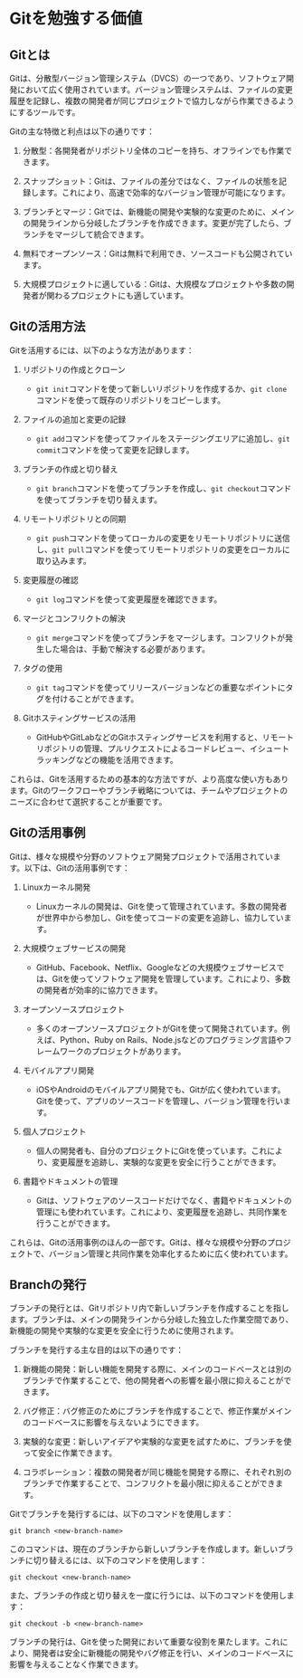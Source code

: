 # Gitを勉強する価値

## Gitとは

Gitは、分散型バージョン管理システム（DVCS）の一つであり、ソフトウェア開発において広く使用されています。バージョン管理システムは、ファイルの変更履歴を記録し、複数の開発者が同じプロジェクトで協力しながら作業できるようにするツールです。

Gitの主な特徴と利点は以下の通りです：

1. 分散型：各開発者がリポジトリ全体のコピーを持ち、オフラインでも作業できます。

2. スナップショット：Gitは、ファイルの差分ではなく、ファイルの状態を記録します。これにより、高速で効率的なバージョン管理が可能になります。

3. ブランチとマージ：Gitでは、新機能の開発や実験的な変更のために、メインの開発ラインから分岐したブランチを作成できます。変更が完了したら、ブランチをマージして統合できます。

4. 無料でオープンソース：Gitは無料で利用でき、ソースコードも公開されています。

5. 大規模プロジェクトに適している：Gitは、大規模なプロジェクトや多数の開発者が関わるプロジェクトにも適しています。

## Gitの活用方法

Gitを活用するには、以下のような方法があります：

1. リポジトリの作成とクローン
   - `git init`コマンドを使って新しいリポジトリを作成するか、`git clone`コマンドを使って既存のリポジトリをコピーします。

2. ファイルの追加と変更の記録
   - `git add`コマンドを使ってファイルをステージングエリアに追加し、`git commit`コマンドを使って変更を記録します。

3. ブランチの作成と切り替え
   - `git branch`コマンドを使ってブランチを作成し、`git checkout`コマンドを使ってブランチを切り替えます。

4. リモートリポジトリとの同期
   - `git push`コマンドを使ってローカルの変更をリモートリポジトリに送信し、`git pull`コマンドを使ってリモートリポジトリの変更をローカルに取り込みます。

5. 変更履歴の確認
   - `git log`コマンドを使って変更履歴を確認できます。

6. マージとコンフリクトの解決
   - `git merge`コマンドを使ってブランチをマージします。コンフリクトが発生した場合は、手動で解決する必要があります。

7. タグの使用
   - `git tag`コマンドを使ってリリースバージョンなどの重要なポイントにタグを付けることができます。

8. Gitホスティングサービスの活用
   - GitHubやGitLabなどのGitホスティングサービスを利用すると、リモートリポジトリの管理、プルリクエストによるコードレビュー、イシュートラッキングなどの機能を活用できます。

これらは、Gitを活用するための基本的な方法ですが、より高度な使い方もあります。Gitのワークフローやブランチ戦略については、チームやプロジェクトのニーズに合わせて選択することが重要です。



## Gitの活用事例

Gitは、様々な規模や分野のソフトウェア開発プロジェクトで活用されています。以下は、Gitの活用事例です：

1. Linuxカーネル開発
   - Linuxカーネルの開発は、Gitを使って管理されています。多数の開発者が世界中から参加し、Gitを使ってコードの変更を追跡し、協力しています。

2. 大規模ウェブサービスの開発
   - GitHub、Facebook、Netflix、Googleなどの大規模ウェブサービスでは、Gitを使ってソフトウェア開発を管理しています。これにより、多数の開発者が効率的に協力できます。

3. オープンソースプロジェクト
   - 多くのオープンソースプロジェクトがGitを使って開発されています。例えば、Python、Ruby on Rails、Node.jsなどのプログラミング言語やフレームワークのプロジェクトがあります。

4. モバイルアプリ開発
   - iOSやAndroidのモバイルアプリ開発でも、Gitが広く使われています。Gitを使って、アプリのソースコードを管理し、バージョン管理を行います。

5. 個人プロジェクト
   - 個人の開発者も、自分のプロジェクトにGitを使っています。これにより、変更履歴を追跡し、実験的な変更を安全に行うことができます。

6. 書籍やドキュメントの管理
   - Gitは、ソフトウェアのソースコードだけでなく、書籍やドキュメントの管理にも使われています。これにより、変更履歴を追跡し、共同作業を行うことができます。

これらは、Gitの活用事例のほんの一部です。Gitは、様々な規模や分野のプロジェクトで、バージョン管理と共同作業を効率化するために広く使われています。

## Branchの発行

ブランチの発行とは、Gitリポジトリ内で新しいブランチを作成することを指します。ブランチは、メインの開発ラインから分岐した独立した作業空間であり、新機能の開発や実験的な変更を安全に行うために使用されます。

ブランチを発行する主な目的は以下の通りです：

1. 新機能の開発：新しい機能を開発する際に、メインのコードベースとは別のブランチで作業することで、他の開発者への影響を最小限に抑えることができます。

2. バグ修正：バグ修正のためにブランチを作成することで、修正作業がメインのコードベースに影響を与えないようにできます。

3. 実験的な変更：新しいアイデアや実験的な変更を試すために、ブランチを使って安全に作業できます。

4. コラボレーション：複数の開発者が同じ機能を開発する際に、それぞれ別のブランチで作業することで、コンフリクトを最小限に抑えることができます。

Gitでブランチを発行するには、以下のコマンドを使用します：

```
git branch <new-branch-name>
```

このコマンドは、現在のブランチから新しいブランチを作成します。新しいブランチに切り替えるには、以下のコマンドを使用します：

```
git checkout <new-branch-name>
```

また、ブランチの作成と切り替えを一度に行うには、以下のコマンドを使用します：

```
git checkout -b <new-branch-name>
```

ブランチの発行は、Gitを使った開発において重要な役割を果たします。これにより、開発者は安全に新機能の開発やバグ修正を行い、メインのコードベースに影響を与えることなく作業できます。